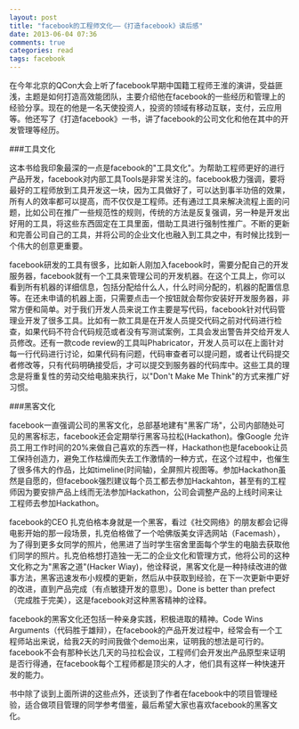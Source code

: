```yaml
---
layout: post
title: "facebook的工程师文化——《打造facebook》读后感"
date: 2013-06-04 07:36
comments: true
categories: read
tags: facebook
---
```

  
在今年北京的QCon大会上听了facebook早期中国籍工程师王淮的演讲，受益匪浅，主题是如何打造高效能团队，主要介绍他在facebook的一些经历和管理上的经验分享。现在的他是一名天使投资人，投资的领域有移动互联，支付，云应用等。他还写了《打造facebook》一书，讲了facebook的公司文化和他在其中的开发管理等经历。  
  
###工具文化  
  
这本书给我印象最深的一点是facebook的"工具文化"。为帮助工程师更好的进行产品开发，facebook对内部工具Tools是非常关注的。facebook极力强调，要将最好的工程师放到工具开发这一块，因为工具做好了，可以达到事半功倍的效果，所有人的效率都可以提高，而不仅仅是工程师。还有通过工具来解决流程上面的问题，比如公司在推广一些规范性的规则，传统的方法是反复强调，另一种是开发出好用的工具，将这些东西固定在工具里面，借助工具进行强制性推广。不断的更新和完善公司自己的工具，并将公司的企业文化也融入到工具之中，有时候比找到一个伟大的创意更重要。  
  
facebook研发的工具有很多，比如新人刚加入facebook时，需要分配自己的开发服务器，facebook就有一个工具来管理公司的开发机器。在这个工具上，你可以看到所有机器的详细信息，包括分配给什么人，什么时间分配的，机器的配置信息等。在还未申请的机器上面，只需要点击一个按钮就会帮你安装好开发服务器，非常方便和简单。对于我们开发人员来说工作主要是写代码，facebook针对代码管理业开发了很多工具。比如有一款工具是在开发人员提交代码之前对代码进行检查，如果代码不符合代码规范或者没有写测试案例，工具会发出警告并交给开发人员修改。还有一款code review的工具叫Phabricator，开发人员可以在上面针对每一行代码进行讨论，如果代码有问题，代码审查者可以提问题，或者让代码提交者修改等，只有代码明确接受后，才可以提交到服务器的代码库中。这些工具的理念是将重复性的劳动交给电脑来执行，以"Don't Make Me Think"的方式来推广好习惯。  
  
###黑客文化  
  
facebook一直强调公司的黑客文化，总部基地建有"黑客广场"，公司内部随处可见的黑客标志，facebook还会定期举行黑客马拉松(Hackathon)。像Google 允许员工用工作时间的20%来做自己喜欢的东西一样，Hackathon也是facebook让员工保持创造力，避免工作枯燥而失去工作激情的一种方式，在这个过程中，也催生了很多伟大的作品，比如timeline(时间轴)，全屏照片视图等。参加Hackathon虽然是自愿的，但facebook强烈建议每个员工都去参加Hackahton，甚至有的工程师因为要安排产品上线而无法参加Hackathon，公司会调整产品的上线时间来让工程师去参加Hackathon。  
  
facebook的CEO 扎克伯格本身就是一个黑客，看过《社交网络》的朋友都会记得电影开始的那一段场景，扎克伯格做了一个哈佛版美女评选网站（Facemash），为了得到更多女同学的照片，他黑进了当时学生宿舍里面每个学生的电脑去获取他们同学的照片。扎克伯格想打造独一无二的企业文化和管理方式，他将公司的这种文化称之为"黑客之道"(Hacker Wiay)，他诠释说，黑客文化是一种持续改进的做事方法，黑客迅速发布小规模的更新，然后从中获取到经验，在下一次更新中更好的改进，直到产品完成（有点敏捷开发的意思）。Done is better than prefect（完成胜于完美），这是facebook对这种黑客精神的诠释。  
  
facebook的黑客文化还包括一种亲身实践，积极进取的精神。Code Wins Arguments（代码胜于雄辩），在facebook的产品开发过程中，经常会有一个工程师站出来说，给我2天的时间我做个demo出来，证明我的想法是可行的。facebook不会有那种长达几天的马拉松会议，工程师们会开发出产品原型来证明是否行得通，在facebook每个工程师都是顶尖的人才，他们具有这样一种快速开发的能力。  
  
书中除了谈到上面所讲的这些点外，还谈到了作者在facebook中的项目管理经验，适合做项目管理的同学参考借鉴，最后希望大家也喜欢facebook的黑客文化。  
  

